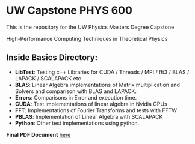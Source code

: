 # UW Capstone PHYS 600
This is the repository for the UW Physics Masters Degree Capstone 

High-Performance Computing Techniques in Theoretical Physics

## Inside **Basics** Directory:

+ **LibTest**: Testing c++ Libraries for CUDA / Threads / MPI / fft3 / BLAS / LAPACK / SCALAPACK etc
+ **BLAS**: Linear Algebra implementations of Matrix multiplication and Solvers and comparison with BLAS and LAPACK. 
+ **Errors**: Comparisons in Error and execution time.
+ **CUDA**: Test implementations of linear algebra in Nvidia GPUs
+ **FFT**: Implementations of Fourier Transforms and tests with FFTW
+ **PBLAS**: Implementation of Linear Algebra with SCALAPACK
+ **Python**: Other test implementations using python.

**Final PDF Document** [here][link1]

[link1]: https://github.com/ulitoo/HPC583/blob/main/PHYS_600_High_Performance_Computing_Techniques_in_Theoretical_Physics.pdf
